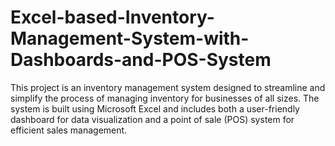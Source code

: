 # Excel-based-Inventory-Management-System-with-Dashboards-and-POS-System
This project is an inventory management system designed to streamline and simplify the process of managing inventory for businesses of all sizes. The system is built using Microsoft Excel and includes both a user-friendly dashboard for data visualization and a point of sale (POS) system for efficient sales management.
